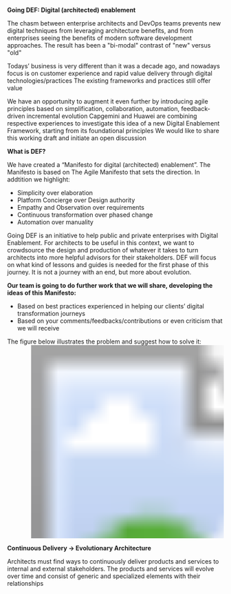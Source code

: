 <script type="text/javascript" src="https://capgemini.atlassian.net/s/d41d8cd98f00b204e9800998ecf8427e-T/-ulp2nw/100021/c/1000.0.11/_/download/batch/com.atlassian.jira.collector.plugin.jira-issue-collector-plugin:issuecollector/com.atlassian.jira.collector.plugin.jira-issue-collector-plugin:issuecollector.js?locale=en-UK&collectorId=73c91f30">
</script>

**Going DEF: Digital (architected) enablement**

The chasm between enterprise architects and DevOps teams prevents new digital techniques from leveraging architecture benefits, and from enterprises seeing the benefits of modern software development approaches. The result has been a "bi-modal" contrast of "new" versus "old"

Todays’ business is very different than it was a decade ago, and nowadays focus is on customer experience and rapid value delivery through digital technologies/practices
The existing frameworks and practices still offer value

We have an opportunity to augment it even further by introducing agile principles based on simplification, collaboration, automation, feedback-driven incremental evolution
Capgemini and Huawei are combining respective experiences to investigate this idea of a new Digital Enablement Framework, starting from its foundational principles
We would like to share this working draft and initiate an open discussion

**What is DEF?**

We have created a “Manifesto for digital (architected) enablement”. The Manifesto is based on The Agile Manifesto that sets the direction. In addtition we highlight:

- Simplicity over elaboration
- Platform Concierge over Design authority
- Empathy and Observation over requirements
- Continuous transformation over phased change
- Automation over manuality

Going DEF is an initiative to help public and private enterprises with Digital Enablement. For architects to be useful in this context, we want to crowdsource the design and production of whatever it takes to turn architects into more helpful advisors for their stakeholders. DEF will focus on what kind of lessons and guides is needed for the first phase of this journey. It is not a journey with an end, but more about evolution.

**Our team is going to do further work that we will share, developing the ideas of this Manifesto:**

- Based on best practices experienced in helping our clients’ digital transformation journeys
- Based on your comments/feedbacks/contributions or even criticism that we will receive

The figure below illustrates the problem and suggest how to solve it:
<svg width="675" height="600" version="1.1"
     xmlns="http://www.w3.org/2000/svg" xmlns:xlink= "http://www.w3.org/1999/xlink">
	<image xlink:href="introduction/Idea2Run.svg" x="15" y="0" height="650px" width="650px"/>
</svg>

**Continuous Delivery -> Evolutionary Architecture**

Architects must find ways to continuously deliver products and services to internal and external stakeholders. The products and services will evolve over time and consist of generic and specialized elements with their relationships
